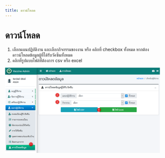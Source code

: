 ```yaml
---
title: ดาวน์โหลด
---
```


# ดาวน์โหลด

1. เลือกแผนปฏิบัติงาน และเลือกกิจกรรมของงาน หรือ คลิกที่ checkbox ทั้งหมด หากต้องดาวน์โหลดข้อมูลผู้ที่ได้รับวัคซีนทั้งหมด
1. คลิกที่รูปแบบไฟล์ที่ต้องการ csv หรือ excel

![](./img/download-1.png)